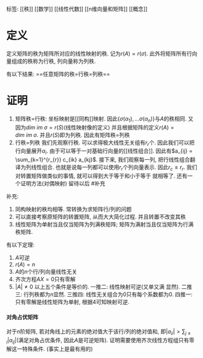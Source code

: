 标签: [[秩]] [[数学]] [[线性代数]] [[n维向量和矩阵]] [[概念]]

# 定义

定义矩阵的秩为矩阵所对应的线性映射的秩. 记为$r(A) = r(\sigma)$. 此外将矩阵所有行向量组成的秩称为行秩, 列向量称为列秩. 

有以下结果: ==任意矩阵的秩=行秩=列秩==

# 证明

1. 矩阵秩=行秩: 
	坐标映射是[[同构]]映射. 因此$\{ \sigma(\alpha_{1}),\dots\sigma(\alpha_{n})\}$与$A$的秩相同. 又因为$dim\ im\ \sigma=r(S)$(线性映射像的定义) 并且根据矩阵的定义$r(A) = dim\ im\ \sigma$. 并且$r(S)$即为列秩. 因此有矩阵秩=列秩
2. 行秩=列秩
	我们先观察行秩. 可以求得极大线性无关组有$r_{r}$个. 因此我们可以把行向量展开$\alpha_{i}$. 由于可以等于一对基础行向量的[[线性组合]]. 因此有$a_{ij} = \sum_{k=1}^{r_{r}} c_{ik} a_{kj}$. 
	接下来, 我们观察每一列, 把行线性组合翻译为列线性组合. 也就是说每一列都可以使用$r_{r}$个列向量表示. 因此$r_{c}\leq r_{r}$. 
	我们对转置矩阵做类似的事情, 就可以得到大于等于和小于等于 就相等了. 
	还有一个证明方法(对偶映射) 留待以后 #补充 

补充:
1. 同构映射的秩均相等. 常转换为求矩阵行/列的问题
2. 可以直接考察原矩阵的转置矩阵, 从而大大简化过程. 并且转置不改变其秩
3. 线性矩阵为单射当且仅当矩阵为列满秩矩阵; 矩阵为满射当且仅当矩阵为行满秩矩阵. 

有以下定理: 
1. $A$可逆
2. $r(A) = n$
3. $A$的$n$个行/列向量线性无关
4. 齐次方程$AX=0$只有零解
5. $|A|\neq0$
以上五个条件是等价的. 
一推二: 线性映射可逆(又单又满 显然). 二推三: 行列秩都为$n$显然. 三推四: 线性无关组合为0只有每个系数都为0. 四推一: 只有零解是线性矩阵为单射, 根据4可知映射可逆. 

#### 对角占优矩阵

对于$n$阶矩阵, 若对角线上的元素的绝对值大于该行/列的绝对值和, 即$|a_{ii}|>\sum_{j\neq i} |a_{ij}|$(满足对角占优条件, 因此$A$是可逆矩阵).  证明需要使用齐次线性方程组只有零解这一特殊条件. (事实上是最有用的)

